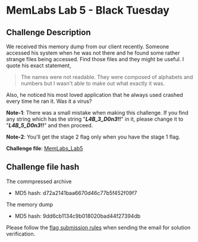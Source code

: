 # **MemLabs Lab 5 - Black Tuesday**

## **Challenge Description**

We received this memory dump from our client recently. Someone accessed his system when he was not there and he found some rather strange files being accessed. Find those files and they might be useful. I quote his exact statement,

> The names were not readable. They were composed of alphabets and numbers but I wasn't able to make out what exactly it was.

Also, he noticed his most loved application that he always used crashed every time he ran it. Was it a virus?

**Note-1**: There was a small mistake when making this challenge. If you find any string which has the string "**_L4B_3_D0n3_!!**" in it, please change it to "**_L4B_5_D0n3_!!**" and then proceed.

**Note-2**: You'll get the stage 2 flag only when you have the stage 1 flag.

**Challenge file**: [MemLabs_Lab5](https://mega.nz/#!Ps5ViIqZ!UQtKmUuKUcqqtt6elP_9OJtnAbpwwMD7lVKN1iWGoec)

## **Challenge file hash**

The commpressed archive
+ MD5 hash: d72a2141baa6670d46c77b5f452f09f7

The memory dump
+ MD5 hash: 9dd6cb1134c9b018020bad44f27394db

Please follow the [flag submission rules](https://github.com/stuxnet999/MemLabs#flag-submission) when sending the email for solution verification.